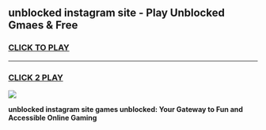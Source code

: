 
## unblocked instagram site - Play Unblocked Gmaes & Free
<h3>
<a href="https://news.freeplayer.one?title=unblocked_instagram_site&ref=23F">CLICK TO PLAY</a></h3>
<hr>

<h3>
<a href="https://news.freeplayer.one?title=unblocked_instagram_site&ref=23F">CLICK 2 PLAY</a>
  
</h3>

<a href="https://news.freeplayer.one?title=unblocked_instagram_site&ref=23F/"><img src="https://clearcache.store/games.png"></a>


**unblocked instagram site games unblocked: Your Gateway to Fun and Accessible Online Gaming**
